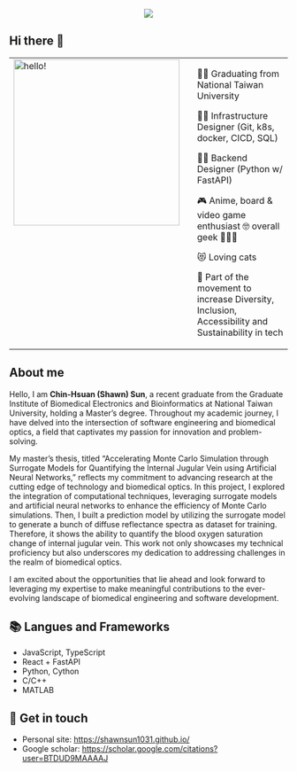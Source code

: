 <!--
**ShawnSun1031/ShawnSun1031** is a ✨ _special_ ✨ repository because its `README.md` (this file) appears on your GitHub profile.

Here are some ideas to get you started:

- 🔭 I’m currently working on ...
- 🌱 I’m currently learning ...
- 👯 I’m looking to collaborate on ...
- 🤔 I’m looking for help with ...
- 💬 Ask me about ...
- 📫 How to reach me: ...
- 😄 Pronouns: ...
- ⚡ Fun fact: ...
-->
<p align="center">
<img src="https://media1.tenor.com/m/c5HaEnWzTIgAAAAC/peach-goma-peach.gif">
</p>


## **Hi there 👋**
<table style="border:none">
<tr>
  <td style="vertical-align: top">
    <img width="300" alt="hello!" src="https://media1.tenor.com/m/OISpcH9g0zUAAAAC/jujutsu-kaisen-gojo.gif" >
  </td>
  <td>
  </td>
  <td>



👩‍⚖️  Graduating from National Taiwan University

👩‍💻  Infrastructure Designer (Git, k8s, docker, CICD, SQL)

👩‍💻  Backend Designer (Python w/ FastAPI)

🎮  Anime, board & video game enthusiast 🤓 overall geek 👩🏻‍🎤

😻  Loving cats

🌱 Part of the movement to increase Diversity, Inclusion, Accessibility and Sustainability in tech 
  </td>
</tr>
</table>

## **About me**

Hello, I am **Chin-Hsuan (Shawn) Sun**, a recent graduate from the Graduate Institute of Biomedical Electronics and Bioinformatics at National Taiwan University, holding a Master’s degree. Throughout my academic journey, I have delved into the intersection of software engineering and biomedical optics, a field that captivates my passion for innovation and problem-solving.

My master’s thesis, titled “Accelerating Monte Carlo Simulation through Surrogate Models for Quantifying the Internal Jugular Vein using Artificial Neural Networks,” reflects my commitment to advancing research at the cutting edge of technology and biomedical optics. In this project, I explored the integration of computational techniques, leveraging surrogate models and artificial neural networks to enhance the efficiency of Monte Carlo simulations. Then, I built a prediction model by utilizing the surrogate model to generate a bunch of diffuse reflectance spectra as dataset for training. Therefore, it shows the ability to quantify the blood oxygen saturation change of internal jugular vein. This work not only showcases my technical proficiency but also underscores my dedication to addressing challenges in the realm of biomedical optics.

I am excited about the opportunities that lie ahead and look forward to leveraging my expertise to make meaningful contributions to the ever-evolving landscape of biomedical engineering and software development.

## 📚  Langues and Frameworks
- JavaScript, TypeScript
- React + FastAPI
- Python, Cython
- C/C++
- MATLAB

## 🔗 Get in touch
- Personal site: https://shawnsun1031.github.io/
- Google scholar: https://scholar.google.com/citations?user=BTDUD9MAAAAJ
